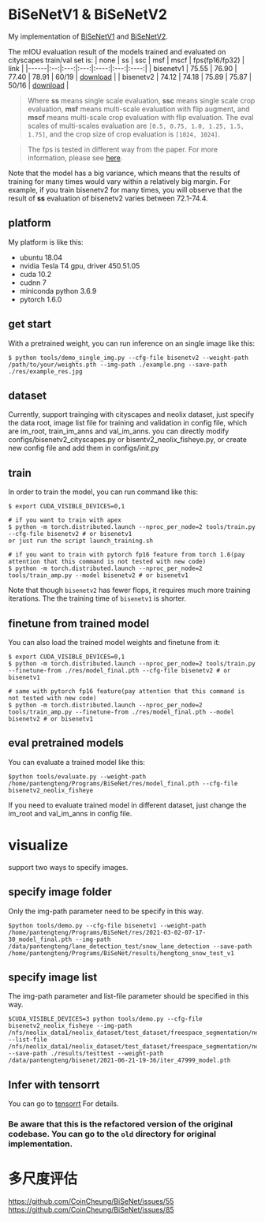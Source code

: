 # BiSeNetV1 & BiSeNetV2

My implementation of [BiSeNetV1](https://arxiv.org/abs/1808.00897) and [BiSeNetV2](https://arxiv.org/abs/1808.00897).


The mIOU evaluation result of the models trained and evaluated on cityscapes train/val set is:
| none | ss | ssc | msf | mscf | fps(fp16/fp32) | link |
|------|:--:|:---:|:---:|:----:|:---:|:----:|
| bisenetv1 | 75.55 | 76.90 | 77.40 | 78.91 | 60/19 | [download](https://drive.google.com/file/d/140MBBAt49N1z1wsKueoFA6HB_QuYud8i/view?usp=sharing) |
| bisenetv2 | 74.12 | 74.18 | 75.89 | 75.87 | 50/16 | [download](https://drive.google.com/file/d/1qq38u9JT4pp1ubecGLTCHHtqwntH0FCY/view?usp=sharing) |

> Where **ss** means single scale evaluation, **ssc** means single scale crop evaluation, **msf** means multi-scale evaluation with flip augment, and **mscf** means multi-scale crop evaluation with flip evaluation. The eval scales of multi-scales evaluation are `[0.5, 0.75, 1.0, 1.25, 1.5, 1.75]`, and the crop size of crop evaluation is `[1024, 1024]`.

> The fps is tested in different way from the paper. For more information, please see [here](./tensorrt).

Note that the model has a big variance, which means that the results of training for many times would vary within a relatively big margin. For example, if you train bisenetv2 for many times, you will observe that the result of **ss** evaluation of bisenetv2 varies between 72.1-74.4. 


## platform
My platform is like this: 
* ubuntu 18.04
* nvidia Tesla T4 gpu, driver 450.51.05
* cuda 10.2
* cudnn 7
* miniconda python 3.6.9
* pytorch 1.6.0


## get start
With a pretrained weight, you can run inference on an single image like this: 
```
$ python tools/demo_single_img.py --cfg-file bisenetv2 --weight-path /path/to/your/weights.pth --img-path ./example.png --save-path ./res/example_res.jpg
```

## dataset

Currently, support trainging with cityscapes and neolix dataset, just specify the data root, image list file for training and validation in config file, which are im_root, train_im_anns and val_im_anns.
you can directly modify configs/bisenetv2_cityscapes.py or bisentv2_neolix_fisheye.py, or create new config file and add them in configs/init.py
## train
In order to train the model, you can run command like this: 
```
$ export CUDA_VISIBLE_DEVICES=0,1

# if you want to train with apex
$ python -m torch.distributed.launch --nproc_per_node=2 tools/train.py --cfg-file bisenetv2 # or bisenetv1
or just run the script launch_training.sh

# if you want to train with pytorch fp16 feature from torch 1.6(pay attention that this command is not tested with new code)
$ python -m torch.distributed.launch --nproc_per_node=2 tools/train_amp.py --model bisenetv2 # or bisenetv1
```

Note that though `bisenetv2` has fewer flops, it requires much more training iterations. The the training time of `bisenetv1` is shorter.


## finetune from trained model
You can also load the trained model weights and finetune from it:
```
$ export CUDA_VISIBLE_DEVICES=0,1
$ python -m torch.distributed.launch --nproc_per_node=2 tools/train.py --finetune-from ./res/model_final.pth --cfg-file bisenetv2 # or bisenetv1

# same with pytorch fp16 feature(pay attention that this command is not tested with new code)
$ python -m torch.distributed.launch --nproc_per_node=2 tools/train_amp.py --finetune-from ./res/model_final.pth --model bisenetv2 # or bisenetv1
```

## eval pretrained models

You can evaluate a trained model like this: 
```
$python tools/evaluate.py --weight-path /home/pantengteng/Programs/BiSeNet/res/model_final.pth --cfg-file bisenetv2_neolix_fisheye  
```
If you need to evaluate trained model in different dataset, just change the im_root and val_im_anns in config file.

# visualize
support two ways to specify images.
## specify image folder
Only the img-path parameter need to be specify in this way.
```
$python tools/demo.py --cfg-file bisenetv1 --weight-path /home/pantengteng/Programs/BiSeNet/res/2021-03-02-07-17-30_model_final.pth --img-path /data/pantengteng/lane_detection_test/snow_lane_detection --save-path /home/pantengteng/Programs/BiSeNet/results/hengtong_snow_test_v1
```
## specify image list
The img-path parameter and list-file parameter should be specified in this way.
```
$CUDA_VISIBLE_DEVICES=3 python tools/demo.py --cfg-file bisenetv2_neolix_fisheye --img-path /nfs/neolix_data1/neolix_dataset/test_dataset/freespace_segmentation/neolix_freespace_fisheye/images/ --list-file /nfs/neolix_data1/neolix_dataset/test_dataset/freespace_segmentation/neolix_freespace_fisheye/test.txt --save-path ./results/testtest --weight-path /data/pantengteng/bisenet/2021-06-21-19-36/iter_47999_model.pth
```
## Infer with tensorrt
You can go to [tensorrt](./tensorrt) For details.


### Be aware that this is the refactored version of the original codebase. You can go to the `old` directory for original implementation.


# 多尺度评估
https://github.com/CoinCheung/BiSeNet/issues/55
https://github.com/CoinCheung/BiSeNet/issues/85

